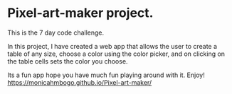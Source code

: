 # Pixel-art-maker project.

This is the 7 day code challenge.

In this project, I have created a web app that allows the user to create a table of any size, choose a color using the color picker, and on clicking on the table cells sets the color you choose.

Its a fun app hope you have much fun playing around with it. Enjoy! https://monicahmbogo.github.io/Pixel-art-maker/ 
